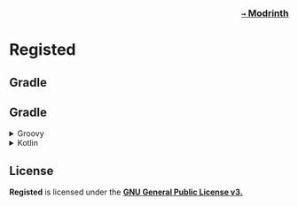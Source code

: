 ### <p align=right>[`→` Modrinth](https://modrinth.com/mod/registed)</p>

# Registed

## Gradle

## Gradle

<details>

<summary>Groovy</summary>

<h6 align=right>build.gradle</h6>

```groovy
repositories {
	maven { url "https://api.modrinth.com/maven" }
}

dependencies {
	modApi "maven.modrinth:registed:$project.registed_version"
}
```

<h6 align=right>gradle.properties</h6>

```
registed_version=?
```

> [!NOTE]
> Replace `?` with the latest [`tag name`](https://github.com/HO-Artisan/Registed/tags) of **Registed.**

</details>

<details>

<summary>Kotlin</summary>

<h6 align=right>build.gradle.kts</h6>

```kotlin
repositories {
	maven("https://api.modrinth.com/maven")
}

dependencies {
	modApi("maven.modrinth:registed:${property("registedVersion")}")
}
```

<h6 align=right>gradle.properties</h6>

```
registedVersion=?
```

> [!NOTE]
> Replace `?` with the latest [`tag name`](https://github.com/HO-Artisan/Registed/tags) of **Registed.**

</details>

## License

**Registed** is licensed under the **[GNU General Public License v3.](LICENSE)**
